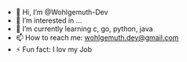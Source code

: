 - 👋 Hi, I’m @Wohlgemuth-Dev
- 👀 I’m interested in ...
- 🌱 I’m currently learning c, go, python, java
- 📫 How to reach me: wohlgemuth.dev@gmail.com
- ⚡ Fun fact: I lov my Job
<!--- 
Wohlgemuth-Dev/Wohlgemuth-Dev is a ✨ special ✨ repository because its `README.md` (this file) appears on your GitHub profile.
You can click the Preview link to take a look at your changes.
--->
